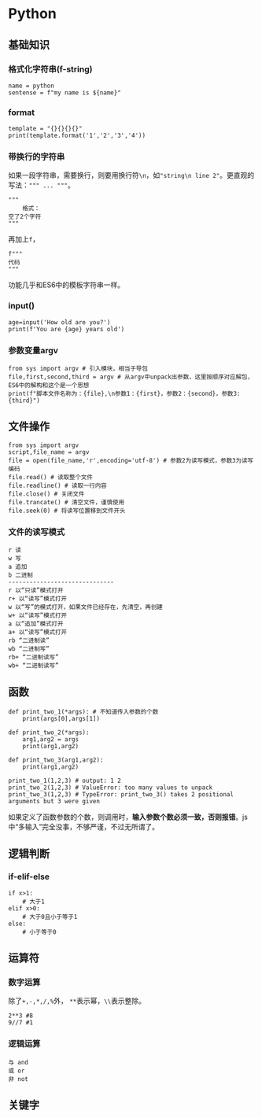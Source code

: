# Python
## 基础知识
### 格式化字符串(f-string)
```
name = python
sentense = f"my name is ${name}"
```
### format
```
template = "{}{}{}{}"
print(template.format('1','2','3','4'))
```
### 带换行的字符串
如果一段字符串，需要换行，则要用换行符`\n`，如`"string\n line 2"`。更直观的写法：`""" ... """`。
```
"""
    格式：
空了2个字符
"""
```
再加上`f`，
```
f"""
代码
"""
```
功能几乎和ES6中的模板字符串一样。
### input()
```
age=input('How old are you?')
print(f'You are {age} years old')
```
### 参数变量argv
```
from sys import argv # 引入模块，相当于导包
file,first,second,third = argv # 从argv中unpack出参数，这里按顺序对应解包，ES6中的解构和这个是一个思想
print(f"脚本文件名称为：{file},\n参数1：{first}，参数2：{second}，参数3:{third}")
```
## 文件操作
```
from sys import argv
script,file_name = argv
file = open(file_name,'r',encoding='utf-8') # 参数2为读写模式，参数3为读写编码
file.read() # 读取整个文件
file.readline() # 读取一行内容
file.close() # 关闭文件
file.trancate() # 清空文件，谨慎使用
file.seek(0) # 将读写位置移到文件开头
```
### 文件的读写模式
```
r 读
w 写
a 追加
b 二进制
------------------------------
r 以“只读”模式打开
r+ 以“读写”模式打开
w 以“写”的模式打开，如果文件已经存在，先清空，再创建
w+ 以“读写”模式打开
a 以“追加”模式打开
a+ 以“读写”模式打开
rb “二进制读”
wb “二进制写”
rb+ “二进制读写”
wb+ “二进制读写”
```
## 函数
```
def print_two_1(*args): # 不知道传入参数的个数
    print(args[0],args[1])

def print_two_2(*args):
    arg1,arg2 = args
    print(arg1,arg2)

def print_two_3(arg1,arg2):
    print(arg1,arg2)

print_two_1(1,2,3) # output: 1 2
print_two_2(1,2,3) # ValueError: too many values to unpack
print_two_3(1,2,3) # TypeError: print_two_3() takes 2 positional arguments but 3 were given
```
如果定义了函数参数的个数，则调用时，**输入参数个数必须一致，否则报错**。js中“多输入”完全没事，不够严谨，不过无所谓了。

## 逻辑判断
### if-elif-else
```
if x>1:
    # 大于1
elif x>0:
    # 大于0且小于等于1
else:
    # 小于等于0
```
## 运算符
### 数字运算
除了`+,-,*,/,%`外，
`**`表示幂，`\\`表示整除。
```
2**3 #8
9//7 #1
```
### 逻辑运算
```
与 and
或 or
非 not
```
## 关键字
